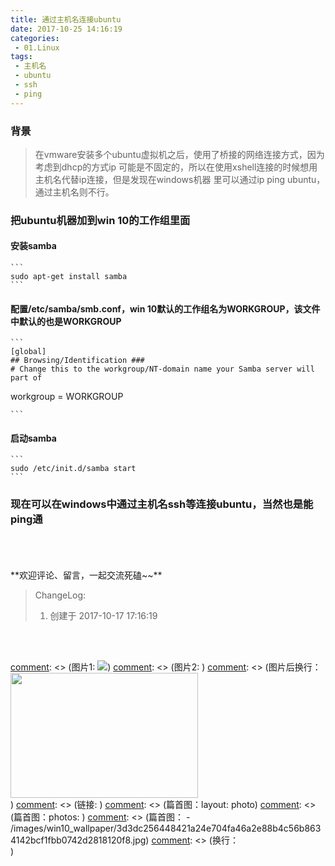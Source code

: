 ```yaml
---
title: 通过主机名连接ubuntu
date: 2017-10-25 14:16:19
categories:
 - 01.Linux
tags:
 - 主机名
 - ubuntu
 - ssh
 - ping
---
```


### 背景
> 在vmware安装多个ubuntu虚拟机之后，使用了桥接的网络连接方式，因为考虑到dhcp的方式ip
可能是不固定的，所以在使用xshell连接的时候想用主机名代替ip连接，但是发现在windows机器
里可以通过ip ping ubuntu，通过主机名则不行。

### 把ubuntu机器加到win 10的工作组里面

#### 安装samba
    ```
    sudo apt-get install samba
    ```
#### 配置/etc/samba/smb.conf，win 10默认的工作组名为WORKGROUP，该文件中默认的也是WORKGROUP
    ```
    [global]
    ## Browsing/Identification ###
    # Change this to the workgroup/NT-domain name your Samba server will part of
   workgroup = WORKGROUP

    ```
#### 启动samba
    ```
    sudo /etc/init.d/samba start
    ```
### 现在可以在windows中通过主机名ssh等连接ubuntu，当然也是能ping通


<br/>
<br/>
<br/>
**欢迎评论、留言，一起交流死磕~~**

> ChangeLog:
> 1. 创建于 2017-10-17 17:16:19

<br/>
<br/>

[comment]: <> (这是注释)
[comment]: <> (*斜体*)
[comment]: <> (**粗体**)
[comment]: <> (图片1: ![](url))
[comment]: <> (图片2:  <img src="./xxx.png" width = "300" height = "200" alt="" align=left />)
[comment]: <> (图片后换行：<div style="clear:both;"/> )
[comment]: <> (链接: [](url))
[comment]: <> (篇首图：layout: photo)
[comment]: <> (篇首图：photos: )
[comment]: <> (篇首图： - /images/win10_wallpaper/3d3dc256448421a24e704fa46a2e88b4c56b8634142bcf1fbb0742d2818120f8.jpg)
[comment]: <> (换行：<br/>)

